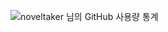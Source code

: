 
<!-- #### 🤘 Java Server Developer

* Develop a web or application server using **Java**

#### 🧑🏻‍💻 Interest

* Interested in Node.js Server
* Interested in Python and Django and Deep Learning.
* Interested in technology related to Docker and operations

#### &#x1f4c8; GitHub Stats

<!-- <a href="https://github.com/Gon-Zo/gon-zo"> -->
<!--     <img align="center" src="https://github-readme-stats.vercel.app/api?username=Gon-Zo&show_icons=true&theme=nord"/> -->
<!-- </a> -->


<!--  ### 🤘Gon-Zo -->

![noveltaker 님의 GitHub 사용량 통계](https://github-readme-stats.vercel.app/api/?username=noveltaker&show_icons=true&title_color=fff&icon_color=79ff97&text_color=9f9f9f&bg_color=151515)
